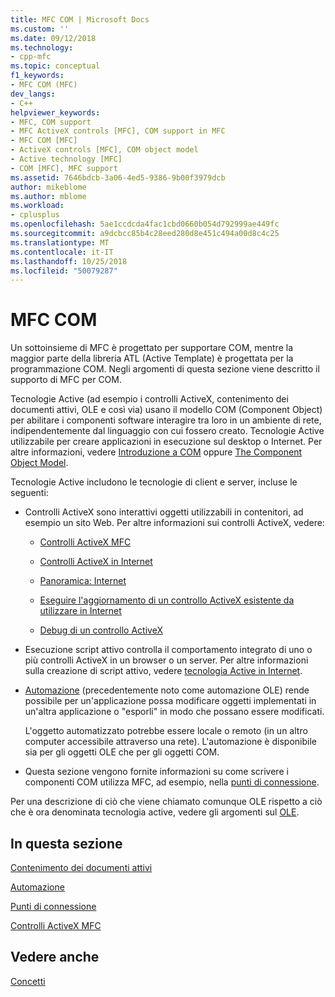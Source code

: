 ```yaml
---
title: MFC COM | Microsoft Docs
ms.custom: ''
ms.date: 09/12/2018
ms.technology:
- cpp-mfc
ms.topic: conceptual
f1_keywords:
- MFC COM (MFC)
dev_langs:
- C++
helpviewer_keywords:
- MFC, COM support
- MFC ActiveX controls [MFC], COM support in MFC
- MFC COM [MFC]
- ActiveX controls [MFC], COM object model
- Active technology [MFC]
- COM [MFC], MFC support
ms.assetid: 7646bdcb-3a06-4ed5-9386-9b00f3979dcb
author: mikeblome
ms.author: mblome
ms.workload:
- cplusplus
ms.openlocfilehash: 5ae1ccdcda4fac1cbd0660b054d792999ae449fc
ms.sourcegitcommit: a9dcbcc85b4c28eed280d8e451c494a00d8c4c25
ms.translationtype: MT
ms.contentlocale: it-IT
ms.lasthandoff: 10/25/2018
ms.locfileid: "50079287"
---
```

# <a name="mfc-com"></a>MFC COM

Un sottoinsieme di MFC è progettato per supportare COM, mentre la maggior parte della libreria ATL (Active Template) è progettata per la programmazione COM. Negli argomenti di questa sezione viene descritto il supporto di MFC per COM.

Tecnologie Active (ad esempio i controlli ActiveX, contenimento dei documenti attivi, OLE e così via) usano il modello COM (Component Object) per abilitare i componenti software interagire tra loro in un ambiente di rete, indipendentemente dal linguaggio con cui fossero creato. Tecnologie Active utilizzabile per creare applicazioni in esecuzione sul desktop o Internet. Per altre informazioni, vedere [Introduzione a COM](../atl/introduction-to-com.md) oppure [The Component Object Model](/windows/desktop/com/the-component-object-model).

Tecnologie Active includono le tecnologie di client e server, incluse le seguenti:

- Controlli ActiveX sono interattivi oggetti utilizzabili in contenitori, ad esempio un sito Web. Per altre informazioni sui controlli ActiveX, vedere:

   - [Controlli ActiveX MFC](../mfc/mfc-activex-controls.md)

   - [Controlli ActiveX in Internet](../mfc/activex-controls-on-the-internet.md)

   - [Panoramica: Internet](../mfc/mfc-internet-programming-basics.md)

   - [Eseguire l'aggiornamento di un controllo ActiveX esistente da utilizzare in Internet](../mfc/upgrading-an-existing-activex-control.md)

   - [Debug di un controllo ActiveX](/visualstudio/debugger/how-to-debug-an-activex-control)

- Esecuzione script attivo controlla il comportamento integrato di uno o più controlli ActiveX in un browser o un server. Per altre informazioni sulla creazione di script attivo, vedere [tecnologia Active in Internet](../mfc/active-technology-on-the-internet.md).

- [Automazione](../mfc/automation.md) (precedentemente noto come automazione OLE) rende possibile per un'applicazione possa modificare oggetti implementati in un'altra applicazione o "esporli" in modo che possano essere modificati.

   L'oggetto automatizzato potrebbe essere locale o remoto (in un altro computer accessibile attraverso una rete). L'automazione è disponibile sia per gli oggetti OLE che per gli oggetti COM.

- Questa sezione vengono fornite informazioni su come scrivere i componenti COM utilizza MFC, ad esempio, nella [punti di connessione](../mfc/connection-points.md).

Per una descrizione di ciò che viene chiamato comunque OLE rispetto a ciò che è ora denominata tecnologia active, vedere gli argomenti sul [OLE](../mfc/ole-in-mfc.md).

## <a name="in-this-section"></a>In questa sezione

[Contenimento dei documenti attivi](../mfc/active-document-containment.md)

[Automazione](../mfc/automation.md)

[Punti di connessione](../mfc/connection-points.md)

[Controlli ActiveX MFC](../mfc/mfc-activex-controls.md)

## <a name="see-also"></a>Vedere anche

[Concetti](../mfc/mfc-concepts.md)

